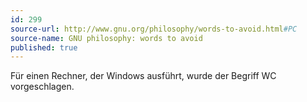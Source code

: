 ```yaml
---
id: 299
source-url: http://www.gnu.org/philosophy/words-to-avoid.html#PC
source-name: GNU philosophy: words to avoid
published: true
---
```

Für einen Rechner, der Windows ausführt, wurde der Begriff WC vorgeschlagen.
